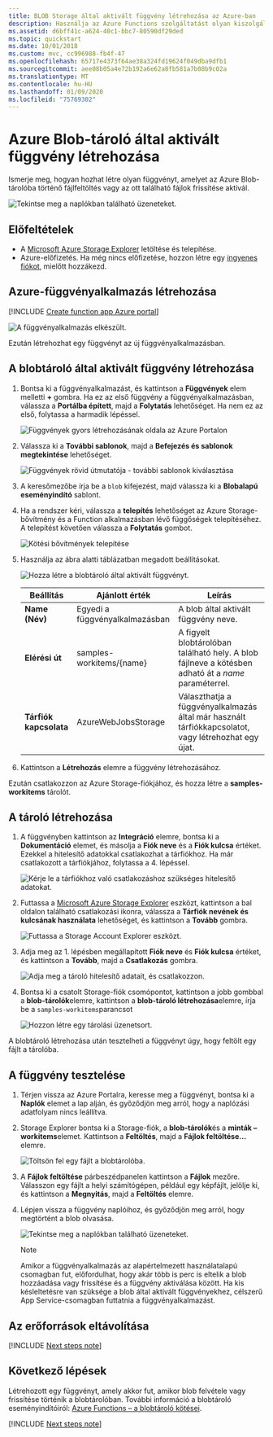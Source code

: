 ```yaml
---
title: BLOB Storage által aktivált függvény létrehozása az Azure-ban
description: Használja az Azure Functions szolgáltatást olyan kiszolgáló nélküli függvények létrehozására, amelyeket az Azure Blob-tárolóba felvett elemek hívnak meg.
ms.assetid: d6bff41c-a624-40c1-bbc7-80590df29ded
ms.topic: quickstart
ms.date: 10/01/2018
ms.custom: mvc, cc996988-fb4f-47
ms.openlocfilehash: 65717e4373f64ae38a324fd19624f049dba9dfb1
ms.sourcegitcommit: aee08b05a4e72b192a6e62a8fb581a7b08b9c02a
ms.translationtype: MT
ms.contentlocale: hu-HU
ms.lasthandoff: 01/09/2020
ms.locfileid: "75769302"
---
```

# <a name="create-a-function-triggered-by-azure-blob-storage"></a>Azure Blob-tároló által aktivált függvény létrehozása

Ismerje meg, hogyan hozhat létre olyan függvényt, amelyet az Azure Blob-tárolóba történő fájlfeltöltés vagy az ott található fájlok frissítése aktivál.

![Tekintse meg a naplókban található üzeneteket.](./media/functions-create-storage-blob-triggered-function/function-app-in-portal-editor.png)

## <a name="prerequisites"></a>Előfeltételek

+ A [Microsoft Azure Storage Explorer](https://storageexplorer.com/) letöltése és telepítése.
+ Azure-előfizetés. Ha még nincs előfizetése, hozzon létre egy [ingyenes fiókot](https://azure.microsoft.com/free/?WT.mc_id=A261C142F), mielőtt hozzákezd.

## <a name="create-an-azure-function-app"></a>Azure-függvényalkalmazás létrehozása

[!INCLUDE [Create function app Azure portal](../../includes/functions-create-function-app-portal.md)]

![A függvényalkalmazás elkészült.](./media/functions-create-first-azure-function/function-app-create-success.png)

Ezután létrehozhat egy függvényt az új függvényalkalmazásban.

<a name="create-function"></a>

## <a name="create-a-blob-storage-triggered-function"></a>A blobtároló által aktivált függvény létrehozása

1. Bontsa ki a függvényalkalmazást, és kattintson a **Függvények** elem melletti **+** gombra. Ha ez az első függvény a függvényalkalmazásban, válassza a **Portálba épített**, majd a **Folytatás** lehetőséget. Ha nem ez az első, folytassa a harmadik lépéssel.

   ![Függvények gyors létrehozásának oldala az Azure Portalon](./media/functions-create-storage-blob-triggered-function/function-app-quickstart-choose-portal.png)

1. Válassza ki a **További sablonok**, majd a **Befejezés és sablonok megtekintése** lehetőséget.

    ![Függvények rövid útmutatója - további sablonok kiválasztása](./media/functions-create-storage-blob-triggered-function/add-first-function.png)

1. A keresőmezőbe írja be a `blob` kifejezést, majd válassza ki a **Blobalapú eseményindító** sablont.

1. Ha a rendszer kéri, válassza a **telepítés** lehetőséget az Azure Storage-bővítmény és a Function alkalmazásban lévő függőségek telepítéséhez. A telepítést követően válassza a **Folytatás** gombot.

    ![Kötési bővítmények telepítése](./media/functions-create-storage-blob-triggered-function/functions-create-blob-storage-trigger-portal.png)

1. Használja az ábra alatti táblázatban megadott beállításokat.

    ![Hozza létre a blobtároló által aktivált függvényt.](./media/functions-create-storage-blob-triggered-function/functions-create-blob-storage-trigger-portal-2.png)

    | Beállítás | Ajánlott érték | Leírás |
    |---|---|---|
    | **Name (Név)** | Egyedi a függvényalkalmazásban | A blob által aktivált függvény neve. |
    | **Elérési út**   | samples-workitems/{name}    | A figyelt blobtárolóban található hely. A blob fájlneve a kötésben adható át a _name_ paraméterrel.  |
    | **Tárfiók kapcsolata** | AzureWebJobsStorage | Választhatja a függvényalkalmazás által már használt tárfiókkapcsolatot, vagy létrehozhat egy újat.  |

1. Kattintson a **Létrehozás** elemre a függvény létrehozásához.

Ezután csatlakozzon az Azure Storage-fiókjához, és hozza létre a **samples-workitems** tárolót.

## <a name="create-the-container"></a>A tároló létrehozása

1. A függvényben kattintson az **Integráció** elemre, bontsa ki a **Dokumentáció** elemet, és másolja a **Fiók neve** és a **Fiók kulcsa** értéket. Ezekkel a hitelesítő adatokkal csatlakozhat a tárfiókhoz. Ha már csatlakozott a tárfiókjához, folytassa a 4. lépéssel.

    ![Kérje le a tárfiókhoz való csatlakozáshoz szükséges hitelesítő adatokat.](./media/functions-create-storage-blob-triggered-function/functions-storage-account-connection.png)

1. Futtassa a [Microsoft Azure Storage Explorer](https://storageexplorer.com/) eszközt, kattintson a bal oldalon található csatlakozási ikonra, válassza a **Tárfiók nevének és kulcsának használata** lehetőséget, és kattintson a **Tovább** gombra.

    ![Futtassa a Storage Account Explorer eszközt.](./media/functions-create-storage-blob-triggered-function/functions-storage-manager-connect-1.png)

1. Adja meg az 1. lépésben megállapított **Fiók neve** és **Fiók kulcsa** értéket, és kattintson a **Tovább**, majd a **Csatlakozás** gombra. 

    ![Adja meg a tároló hitelesítő adatait, és csatlakozzon.](./media/functions-create-storage-blob-triggered-function/functions-storage-manager-connect-2.png)

1. Bontsa ki a csatolt Storage-fiók csomópontot, kattintson a jobb gombbal a **blob-tárolók**elemre, kattintson a **blob-tároló létrehozása**elemre, írja be a `samples-workitems`parancsot

    ![Hozzon létre egy tárolási üzenetsort.](./media/functions-create-storage-blob-triggered-function/functions-storage-manager-create-blob-container.png)

A blobtároló létrehozása után tesztelheti a függvényt úgy, hogy feltölt egy fájlt a tárolóba.

## <a name="test-the-function"></a>A függvény tesztelése

1. Térjen vissza az Azure Portalra, keresse meg a függvényt, bontsa ki a **Naplók** elemet a lap alján, és győződjön meg arról, hogy a naplózási adatfolyam nincs leállítva.

1. Storage Explorer bontsa ki a Storage-fiók, a **blob-tárolók**és a **minták – workitems**elemet. Kattintson a **Feltöltés**, majd a **Fájlok feltöltése...** elemre.

    ![Töltsön fel egy fájlt a blobtárolóba.](./media/functions-create-storage-blob-triggered-function/functions-storage-manager-upload-file-blob.png)

1. A **Fájlok feltöltése** párbeszédpanelen kattintson a **Fájlok** mezőre. Válasszon egy fájlt a helyi számítógépen, például egy képfájlt, jelölje ki, és kattintson a **Megnyitás**, majd a **Feltöltés** elemre.

1. Lépjen vissza a függvény naplóihoz, és győződjön meg arról, hogy megtörtént a blob olvasása.

   ![Tekintse meg a naplókban található üzeneteket.](./media/functions-create-storage-blob-triggered-function/functions-blob-storage-trigger-view-logs.png)

    >[!NOTE]
    > Amikor a függvényalkalmazás az alapértelmezett használatalapú csomagban fut, előfordulhat, hogy akár több is perc is eltelik a blob hozzáadása vagy frissítése és a függvény aktiválása között. Ha kis késleltetésre van szüksége a blob által aktivált függvényekhez, célszerű App Service-csomagban futtatnia a függvényalkalmazást.

## <a name="clean-up-resources"></a>Az erőforrások eltávolítása

[!INCLUDE [Next steps note](../../includes/functions-quickstart-cleanup.md)]

## <a name="next-steps"></a>Következő lépések

Létrehozott egy függvényt, amely akkor fut, amikor blob felvétele vagy frissítése történik a blobtárolóban. További információ a blobtároló eseményindítóiról: [Azure Functions – a blobtároló kötései](functions-bindings-storage-blob.md).

[!INCLUDE [Next steps note](../../includes/functions-quickstart-next-steps.md)]
